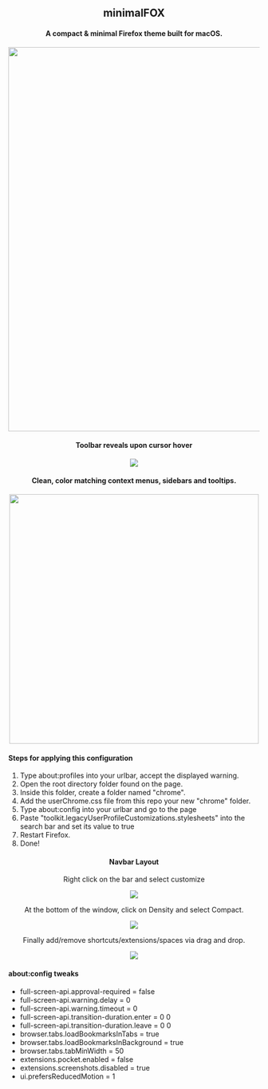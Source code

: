 <h2 align="center">minimalFOX</h2>

<h4 align="center">A compact & minimal Firefox theme built for macOS.</h4>
<p align="center"><img width='770px' src="https://i.imgur.com/oFOo3lO.png"></img></p1>

<h4 align="center">Toolbar reveals upon cursor hover</h4>
<p align="center"><img src="https://res.cloudinary.com/dhnodbdcr/image/upload/v1609679736/screencast_2021-01-03_14-13-48_i3lhn8.gif"></img></p>

<h4 align="center">Clean, color matching context menus, sidebars and tooltips.</h4>
<p align="center"><img width ='500px' src="https://i.imgur.com/gYnNDKm.png"></img></p1>

<h4>Steps for applying this configuration</h4>
<ol>
  <li>Type about:profiles into your urlbar, accept the displayed warning.</li>  
  <li>Open the root directory folder found on the page.</li>  
  <li>Inside this folder, create a folder named "chrome".</li>  
  <li>Add the userChrome.css file from this repo your new "chrome" folder.</li>  
  <li>Type about:config into your urlbar and go to the page</li>
  <li>Paste "toolkit.legacyUserProfileCustomizations.stylesheets" into the search bar and set its value to true</li>
  <li>Restart Firefox.</li>
  <li>Done!</li>
</ol>

<h4 align="center">Navbar Layout</h4>
<p align="center">Right click on the bar and select customize</h5>
<p align="center"><img src="https://i.imgur.com/IDxoP4o.png"></img></p>

<p align="center">At the bottom of the window, click on Density and select Compact.</p>
<p align="center"><img src="https://i.imgur.com/0ZBHZS4.png"></img></p>

<p align="center">Finally add/remove shortcuts/extensions/spaces via drag and drop.</p>
<p align="center"><img src="https://i.imgur.com/Mv8Jwrs.png"></img></p>

<h4>about:config tweaks</h4>
<ul>
  <li>full-screen-api.approval-required = false</li>
  <li>full-screen-api.warning.delay = 0</li>
  <li>full-screen-api.warning.timeout = 0</li>
  <li>full-screen-api.transition-duration.enter = 0 0</li>
  <li>full-screen-api.transition-duration.leave = 0 0</li>
  <li>browser.tabs.loadBookmarksInTabs = true</li>
  <li>browser.tabs.loadBookmarksInBackground = true</li>
  <li>browser.tabs.tabMinWidth = 50</li>
  <li>extensions.pocket.enabled = false</li>
  <li>extensions.screenshots.disabled = true</li>
  <li>ui.prefersReducedMotion = 1</li>
</ul>
